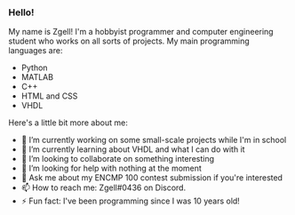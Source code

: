 ### Hello!

My name is Zgell! I'm a hobbyist programmer and computer engineering student who works on all sorts of projects. My main programming languages are:
- Python
- MATLAB
- C++
- HTML and CSS
- VHDL

Here's a little bit more about me:

- 🔭 I’m currently working on some small-scale projects while I'm in school
- 🌱 I’m currently learning about VHDL and what I can do with it
- 👯 I’m looking to collaborate on something interesting
- 🤔 I’m looking for help with nothing at the moment
- 💬 Ask me about my ENCMP 100 contest submission if you're interested
- 📫 How to reach me: Zgell#0436 on Discord.
- ⚡ Fun fact: I've been programming since I was 10 years old!

<!--
**Zgell/Zgell** is a ✨ _special_ ✨ repository because its `README.md` (this file) appears on your GitHub profile.

Here are some ideas to get you started:

- 🔭 I’m currently working on ...
- 🌱 I’m currently learning ...
- 👯 I’m looking to collaborate on ...
- 🤔 I’m looking for help with ...
- 💬 Ask me about ...
- 📫 How to reach me: ...
- 😄 Pronouns: ...
- ⚡ Fun fact: ...
-->
